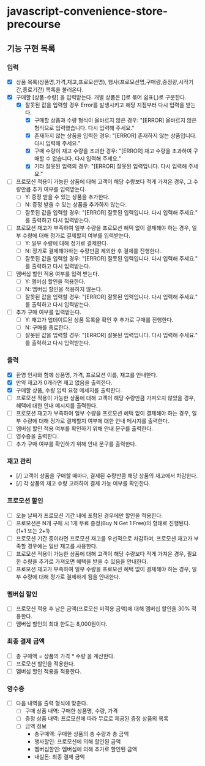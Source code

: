 # javascript-convenience-store-precourse

## 기능 구현 목록

### 입력
- [X] 상품 목록(상품명,가격,재고,프로모션명), 행사(프로모션명,구매량,증정량,시작기간,종료기간) 목록을 불러온다.
- [X] 구매할 [상품-수량] 을 입력받는다. 개별 상품은 []로 묶어 쉼표(,)로 구분한다.
    - [X] 잘못된 값을 입력할 경우 Error를 발생시키고 해당 지점부터 다시 입력을 받는다.
        - [X] 구매할 상품과 수량 형식이 올바르지 않은 경우: "[ERROR] 올바르지 않은 형식으로 입력했습니다. 다시 입력해 주세요."
        - [X] 존재하지 않는 상품을 입력한 경우: "[ERROR] 존재하지 않는 상품입니다. 다시 입력해 주세요."
        - [X] 구매 수량이 재고 수량을 초과한 경우: "[ERROR] 재고 수량을 초과하여 구매할 수 없습니다. 다시 입력해 주세요."
        - [X] 기타 잘못된 입력의 경우: "[ERROR] 잘못된 입력입니다. 다시 입력해 주세요."
- [ ] 프로모션 적용이 가능한 상품에 대해 고객이 해당 수량보다 적게 가져온 경우, 그 수량만큼 추가 여부를 입력받는다.
    - [ ] Y: 증정 받을 수 있는 상품을 추가한다.
    - [ ] N: 증정 받을 수 있는 상품을 추가하지 않는다.
    - [ ] 잘못된 값을 입력할 경우: "[ERROR] 잘못된 입력입니다. 다시 입력해 주세요." 를 출력하고 다시 입력받는다.
- [ ] 프로모션 재고가 부족하여 일부 수량을 프로모션 혜택 없이 결제해야 하는 경우, 일부 수량에 대해 정가로 결제할지 여부를 입력받는다. 
    - [ ] Y: 일부 수량에 대해 정가로 결제한다.
    - [ ] N: 정가로 결제해야하는 수량만큼 제외한 후 결제를 진행한다.
    - [ ] 잘못된 값을 입력할 경우: "[ERROR] 잘못된 입력입니다. 다시 입력해 주세요." 를 출력하고 다시 입력받는다.
- [ ] 멤버십 할인 적용 여부를 입력 받는다.
    - [ ] Y: 멤버십 할인을 적용한다.
    - [ ] N: 멤버십 할인을 적용하지 않는다.
    - [ ] 잘못된 값을 입력할 경우: "[ERROR] 잘못된 입력입니다. 다시 입력해 주세요." 를 출력하고 다시 입력받는다.
- [ ] 추가 구매 여부를 입력받는다.
    - [ ] Y: 재고가 업데이트된 상품 목록을 확인 후 추가로 구매를 진행한다.
    - [ ] N: 구매를 종료한다.
    - [ ] 잘못된 값을 입력할 경우: "[ERROR] 잘못된 입력입니다. 다시 입력해 주세요." 를 출력하고 다시 입력받는다.

### 출력
- [X] 환영 인사와 함께 상품명, 가격, 프로모션 이름, 재고를 안내한다. 
- [X] 만약 재고가 0개라면 재고 없음을 출력한다.
- [X] 구매할 상품, 수량 입력 요청 메세지를 출력한다.
- [ ] 프로모션 적용이 가능한 상품에 대해 고객이 해당 수량만큼 가져오지 않았을 경우, 혜택에 대한 안내 메시지를 출력한다.
- [ ] 프로모션 재고가 부족하여 일부 수량을 프로모션 혜택 없이 결제해야 하는 경우, 일부 수량에 대해 정가로 결제할지 여부에 대한 안내 메시지를 출력한다.
- [ ] 멤버십 할인 적용 여부를 확인하기 위해 안내 문구를 출력한다.
- [ ] 영수증을 출력한다.
- [ ] 추가 구매 여부를 확인하기 위해 안내 문구를 출력한다.

### 재고 관리
- [/] 고객이 상품을 구매할 때마다, 결제된 수량만큼 해당 상품의 재고에서 차감한다.
- [/] 각 상품의 재고 수량 고려하여 결제 가능 여부를 확인한다.

### 프로모션 할인
- [ ] 오늘 날짜가 프로모션 기간 내에 포함된 경우에만 할인을 적용한다.
- [ ] 프로모션은 N개 구매 시 1개 무료 증정(Buy N Get 1 Free)의 형태로 진행된다. (1+1 또는 2+1)
- [ ] 프로모션 기간 중이라면 프로모션 재고를 우선적으로 차감하며, 프로모션 재고가 부족할 경우에는 일반 재고를 사용한다.
- [ ] 프로모션 적용이 가능한 상품에 대해 고객이 해당 수량보다 적게 가져온 경우, 필요한 수량을 추가로 가져오면 혜택을 받을 수 있음을 안내한다.
- [ ] 프로모션 재고가 부족하여 일부 수량을 프로모션 혜택 없이 결제해야 하는 경우, 일부 수량에 대해 정가로 결제하게 됨을 안내한다.

### 멤버십 할인
- [ ] 프로모션 적용 후 남은 금액(프로모션 미적용 금액)에 대해 멤버십 할인을 30% 적용한다.
- [ ] 멤버십 할인의 최대 한도는 8,000원이다.

### 최종 결제 금액
- [ ] 총 구매액 = 상품의 가격 * 수량 을 계산한다.
- [ ] 프로모션 할인을 적용한다.
- [ ] 멤버십 할인 적용을 적용한다.

### 영수증
- [ ] 다음 내역을 출력 형식에 맞춘다.
    - [ ] 구매 상품 내역: 구매한 상품명, 수량, 가격
    - [ ] 증정 상품 내역: 프로모션에 따라 무료로 제공된 증정 상품의 목록
    - [ ] 금액 정보
        - 총구매액: 구매한 상품의 총 수량과 총 금액
        - 행사할인: 프로모션에 의해 할인된 금액
        - 멤버십할인: 멤버십에 의해 추가로 할인된 금액
        - 내실돈: 최종 결제 금액


